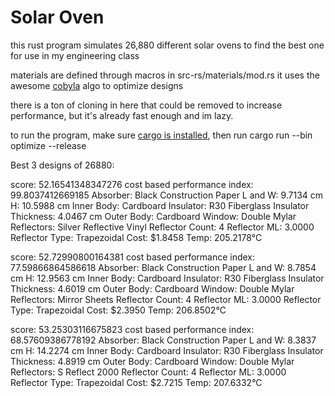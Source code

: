 # Solar Oven

this rust program simulates 26,880 different solar ovens to find the best one for use in my engineering class

materials are defined through macros in src-rs/materials/mod.rs
it uses the awesome [cobyla](https://docs.rs/cobyla) algo to optimize designs

there is a ton of cloning in here that could be removed to increase performance, but it's already fast enough and im lazy.

to run the program, make sure [cargo is installed](https://rustup.rs), then run cargo run --bin optimize --release

Best 3 designs of 26880: 

score: 52.16541348347276 
cost based performance index: 99.8037412669185 
Absorber: Black Construction Paper 
L and W: 9.7134 cm 
H: 10.5988 cm 
Inner Body: Cardboard 
Insulator: R30 Fiberglass 
Insulator Thickness: 4.0467 cm 
Outer Body: Cardboard 
Window: Double Mylar 
Reflectors: Silver Reflective Vinyl 
Reflector Count: 4 
Reflector ML: 3.0000 
Reflector Type: Trapezoidal 
Cost: $1.8458 
Temp: 205.2178°C 

score: 52.72990800164381 
cost based performance index: 77.59866864586618 
Absorber: Black Construction Paper 
L and W: 8.7854 cm 
H: 12.9563 cm 
Inner Body: Cardboard 
Insulator: R30 Fiberglass 
Insulator Thickness: 4.6019 cm 
Outer Body: Cardboard 
Window: Double Mylar 
Reflectors: Mirror Sheets 
Reflector Count: 4 
Reflector ML: 3.0000 
Reflector Type: Trapezoidal 
Cost: $2.3950 
Temp: 206.8502°C 

score: 53.25303116675823 
cost based performance index: 68.57609386778192 
Absorber: Black Construction Paper 
L and W: 8.3837 cm 
H: 14.2274 cm 
Inner Body: Cardboard 
Insulator: R30 Fiberglass 
Insulator Thickness: 4.8919 cm 
Outer Body: Cardboard 
Window: Double Mylar 
Reflectors: S Reflect 2000 
Reflector Count: 4 
Reflector ML: 3.0000 
Reflector Type: Trapezoidal 
Cost: $2.7215 
Temp: 207.6332°C
